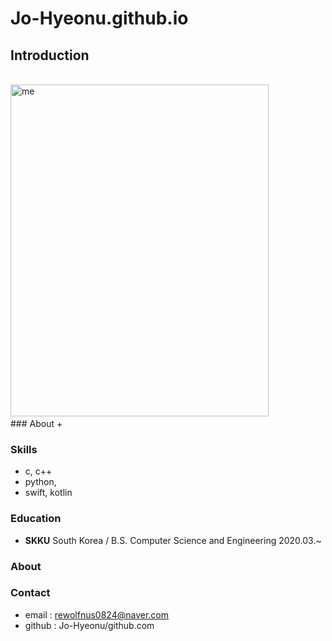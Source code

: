 # Jo-Hyeonu.github.io

## Introduction
<div class = pull-left>
<br>
<img src = "조현우.JPG" width = 413px height = 531px title = "me"/>

</div>

<div class = pull-right>
### About
+ 

### Skills
+ c, c++
+ python, 
+ swift, kotlin

### Education
+ **SKKU** South Korea
/ B.S. Computer Science and Engineering 2020.03.~
### About

### Contact
+ email : rewolfnus0824@naver.com
+ github : Jo-Hyeonu/github.com
</div>
